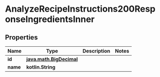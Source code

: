 
# AnalyzeRecipeInstructions200ResponseIngredientsInner

## Properties
| Name | Type | Description | Notes |
| ------------ | ------------- | ------------- | ------------- |
| **id** | [**java.math.BigDecimal**](java.math.BigDecimal.md) |  |  |
| **name** | **kotlin.String** |  |  |



